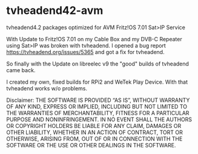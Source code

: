 # tvheadend42-avm
tvheadend4.2 packages optimized for AVM Fritz!OS 7.01 Sat>IP Service

With Update to Fritz!OS 7.01 on my Cable Box and my DVB-C Repeater using Sat>IP was broken with tvheadend. 
I opened a bug report https://tvheadend.org/issues/5365 and got a fix for tvheadend.

So finally with the Update on libreelec v9 the "good" builds of tvheadend came back.

I created my own, fixed builds for RPi2 and WeTek Play Device. With that tvheadend works w/o problems.

Disclaimer: THE SOFTWARE IS PROVIDED “AS IS”, WITHOUT WARRANTY OF ANY KIND, EXPRESS OR IMPLIED, INCLUDING BUT NOT LIMITED TO THE WARRANTIES OF MERCHANTABILITY, FITNESS FOR A PARTICULAR PURPOSE AND NONINFRINGEMENT. IN NO EVENT SHALL THE AUTHORS OR COPYRIGHT HOLDERS BE LIABLE FOR ANY CLAIM, DAMAGES OR OTHER LIABILITY, WHETHER IN AN ACTION OF CONTRACT, TORT OR OTHERWISE, ARISING FROM, OUT OF OR IN CONNECTION WITH THE SOFTWARE OR THE USE OR OTHER DEALINGS IN THE SOFTWARE.

